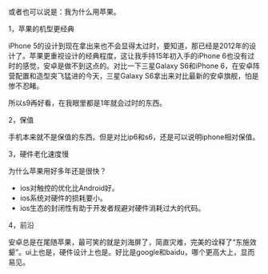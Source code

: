 或者也可以说是：我为什么用苹果。

1，苹果的机型更经典

iPhone 5的设计到现在拿出来也不会显得太过时，要知道，那已经是2012年的设计了。苹果更重视设计的经典程度，这让我手持15年初入手的iPhone 6也没有过时的感觉，安卓是做不到这点的。对比一下三星Galaxy S6和iPhone 6，在安卓阵营配置和造型突飞猛进的今天，三星Galaxy S6拿出来对比最新的安卓旗舰，怕是惨不忍睹。

所以s9再好看，在我眼里都是1年就会过时的东西。

2，保值

手机本来就不是保值的东西。但是对比ip6和s6，还是可以说明iphone相对保值。

3，硬件老化速度慢

为什么苹果用好多年还是很快？

- ios对触控的优化比Android好。
- ios系统对硬件的损耗要小。
- ios生态的封闭性有助于开发者规避对硬件消耗过大的代码。

4，前沿

安卓总是在尾随苹果，最可笑的就是刘海屏了，简直灾难，完美的诠释了“东施效颦”。ui上也是，硬件设计上也是。好比是google和baidu，哪个更高大上，显而易见。